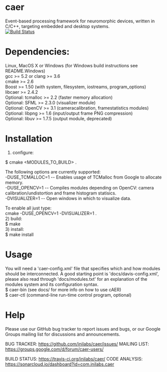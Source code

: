 # caer

Event-based processing framework for neuromorphic devices, written in C/C++, targeting embedded and desktop systems. <br />
[![Build Status](https://travis-ci.org/inilabs/caer.svg?branch=master)](https://travis-ci.org/inilabs/caer)

# Dependencies:

Linux, MacOS X or Windows (for Windows build instructions see README.Windows) <br />
gcc >= 5.2 or clang >= 3.6 <br />
cmake >= 2.6 <br />
Boost >= 1.50 (with system, filesystem, iostreams, program_options) <br />
libcaer >= 2.4.2 <br />
Optional: tcmalloc >= 2.2 (faster memory allocation) <br />
Optional: SFML >= 2.3.0 (visualizer module) <br />
Optional: OpenCV >= 3.1 (cameracalibration, framestatistics modules) <br />
Optional: libpng >= 1.6 (input/output frame PNG compression) <br />
Optional: libuv >= 1.7.5 (output module, deprecated) <br />

# Installation

1) configure: <br />

$ cmake <OPTIONS> <MODULES_TO_BUILD> . <br />

The following options are currently supported: <br />
-DUSE_TCMALLOC=1 -- Enables usage of TCMalloc from Google to allocate memory. <br />
-DUSE_OPENCV=1 -- Compiles modules depending on OpenCV: camera calibration/undistortion and frame histogram statisics. <br />
-DVISUALIZER=1 -- Open windows in which to visualize data. <br />

To enable all just type: <br />
 cmake -DUSE_OPENCV=1 -DVISUALIZER=1 .
<br />
2) build:
<br />
$ make
<br />
3) install:
<br />
$ make install
<br />

# Usage

You will need a 'caer-config.xml' file that specifies which and how modules
should be interconnected. A good starting point is 'docs/davis-config.xml',
please also read through 'docs/modules.txt' for an explanation of the modules
system and its configuration syntax.
<br />
$ caer-bin (see docs/ for more info on how to use cAER) <br />
$ caer-ctl (command-line run-time control program, optional) <br />

# Help

Please use our GitHub bug tracker to report issues and bugs, or
our Google Groups mailing list for discussions and announcements.

BUG TRACKER: https://github.com/inilabs/caer/issues/
MAILING LIST: https://groups.google.com/d/forum/caer-users/

BUILD STATUS: https://travis-ci.org/inilabs/caer/
CODE ANALYSIS: https://sonarcloud.io/dashboard?id=com.inilabs.caer
